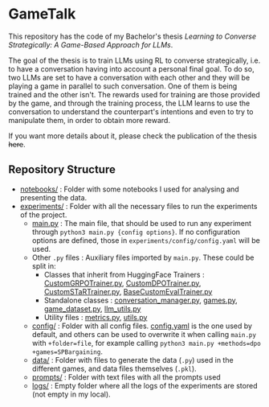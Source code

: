 # GameTalk

This repository has the code of my Bachelor's thesis *Learning to Converse Strategically: A Game-Based Approach for LLMs*.

The goal of the thesis is to train LLMs using RL to converse strategically, i.e. to have a conversation having into account a personal final goal.
To do so, two LLMs are set to have a conversation with each other and they will be playing a game in parallel to such conversation. One of them is being trained and the other isn't.
The rewards used for training are those provided by the game, and through the training process, the LLM learns to use the conversation to understand the counterpart's intentions and even to try to manipulate them, in order to obtain more reward.

If you want more details about it, please check the publication of the thesis ~~here~~.

## Repository Structure
- [notebooks/](notebooks/) : Folder with some notebooks I used for analysing and presenting the data.
- [experiments/](experiments/) : Folder with all the necessary files to run the experiments of the project.
  - [main.py](experiments/main.py) : The main file, that should be used to run any experiment through `python3 main.py {config options}`. If no configuration options are defined, those in `experiments/config/config.yaml` will be used.
  - Other `.py` files : Auxiliary files imported by `main.py`. These could be split in:
    - Classes that inherit from HuggingFace Trainers : [CustomGRPOTrainer.py](experiments/CustomGRPOTrainer.py), [CustomDPOTrainer.py](experiments/CustomDPOTrainer.py), [CustomSTaRTrainer.py](experiments/CustomSTaRTrainer.py), [BaseCustomEvalTrainer.py](experiments/BaseCustomEvalTrainer.py)
    - Standalone classes : [conversation_manager.py](experiments/conversation_manager.py), [games.py](experiments/games.py), [game_dataset.py](experiments/game_dataset.py), [llm_utils.py](experiments/llm_utils.py)
    - Utility files : [metrics.py](experiments/metrics.py), [utils.py](experiments/utils.py)
  - [config/](experiments/config/) : Folder with all config files. [config.yaml](experiments/config/config.yaml) is the one used by default, and others can be used to overwrite it when calling `main.py` with `+folder=file`, for example calling `python3 main.py +methods=dpo +games=SPBargaining`.
  - [data/](experiments/data/) : Folder with files to generate the data (`.py`) used in the different games, and data files themselves (`.pkl`).
  - [prompts/](experiments/prompts/) : Folder with text files with all the prompts used
  - [logs/](experiments/logs/) : Empty folder where all the logs of the experiments are stored (not empty in my local).
